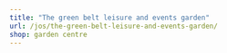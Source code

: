 ```yaml
---
title: "The green belt leisure and events garden"
url: /jos/the-green-belt-leisure-and-events-garden/
shop: garden centre
---
```

